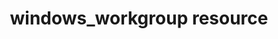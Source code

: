 ---
resource_reference: true
common_resource_functionality_multiple_packages: false
common_resource_functionality_resources_common_windows_security: false
cookbook_file_specificity: false
debug_recipes_chef_shell: false
handler_custom: false
handler_types: false
nameless_apt_update: false
nameless_build_essential: false
properties_multiple_packages: false
properties_resources_common_windows_security: false
properties_shortcode: 
ps_credential_helper: false
registry_key: false
remote_directory_recursive_directories: false
remote_file_prevent_re_downloads: false
remote_file_unc_path: false
resource_directory_recursive_directories: false
resource_package_options: false
resources_common_atomic_update: false
resources_common_guard_interpreter: false
resources_common_guards: true
resources_common_notification: true
resources_common_properties: true
ruby_style_basics_chef_log: false
syntax_shortcode: 
template_requirements: false
unit_file_verification: false
title: windows_workgroup resource
resource: windows_workgroup
aliases:
- "/resource_windows_workgroup.html"
menu:
  infra:
    title: windows_workgroup
    identifier: chef_infra/cookbook_reference/resources/windows_workgroup windows_workgroup
    parent: chef_infra/cookbook_reference/resources
resource_description_list:
- markdown: Use the **windows_workgroup** resource to join or change the workgroup
    of a Windows host.
resource_new_in: '14.5'
syntax_full_code_block: |-
  windows_workgroup 'name' do
    password            String
    reboot              Symbol # default value: :immediate
    sensitive           true, false # default value: true
    user                String
    workgroup_name      String # default value: 'name' unless specified
    action              Symbol # defaults to :join if not specified
  end
syntax_properties_list: 
syntax_full_properties_list:
- "`windows_workgroup` is the resource."
- "`name` is the name given to the resource block."
- "`action` identifies which steps Chef Infra Client will take to bring the node into
  the desired state."
- "`password`, `reboot`, `sensitive`, `user`, and `workgroup_name` are the properties
  available to this resource."
actions_list:
  :join:
    markdown: Update the workgroup.
  :nothing:
    shortcode: resources_common_actions_nothing.md
properties_list:
- property: password
  ruby_type: String
  required: false
  description_list:
  - markdown: The password for the local administrator user. Required if using the
      `user` property.
- property: reboot
  ruby_type: Symbol
  required: false
  default_value: ":immediate"
  allowed_values: ":never, :reboot_now, :request_reboot"
  description_list:
  - markdown: Controls the system reboot behavior post workgroup joining. Reboot immediately,
      after the Chef Infra Client run completes, or never. Note that a reboot is necessary
      for changes to take effect.
- property: user
  ruby_type: String
  required: false
  description_list:
  - markdown: The local administrator user to use to change the workgroup. Required
      if using the `password` property.
- property: workgroup_name
  ruby_type: String
  required: false
  default_value: The resource block's name
  description_list:
  - markdown: An optional property to set the workgroup name if it differs from the
      resource block's name.
examples: |
  **Join a workgroup**:

  ``` ruby
  windows_workgroup 'myworkgroup'
  ```

  **Join a workgroup using a specific user**:

  ``` ruby
  windows_workgroup 'myworkgroup' do
    user 'Administrator'
    password 'passw0rd'
  end
  ```
---